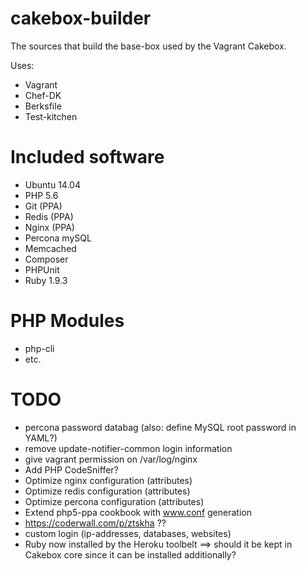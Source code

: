 cakebox-builder
===============

The sources that build the base-box used by the Vagrant Cakebox.

Uses:

- Vagrant
- Chef-DK
- Berksfile
- Test-kitchen

# Included software

- Ubuntu 14.04
- PHP 5.6
- Git (PPA)
- Redis (PPA)
- Nginx (PPA)
- Percona mySQL
- Memcached
- Composer
- PHPUnit
- Ruby 1.9.3

# PHP Modules

- php-cli
- etc.


# TODO

- percona password databag (also: define MySQL root password in YAML?)
- remove update-notifier-common login information
- give vagrant permission on /var/log/nginx
- Add PHP CodeSniffer?
- Optimize nginx configuration (attributes)
- Optimize redis configuration (attributes)
- Optimize percona configuration (attributes)
- Extend php5-ppa cookbook with www.conf generation
- https://coderwall.com/p/ztskha ??
- custom login (ip-addresses, databases, websites)
- Ruby now installed by the Heroku toolbelt ==> should it be kept in Cakebox core since it can be installed additionally?
